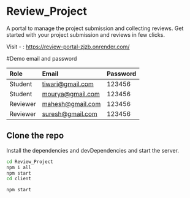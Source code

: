 # Review_Project

A portal to manage the project submission and collecting reviews.
Get started with your project submission and reviews in few clicks.

Visit - : https://review-portal-zjzb.onrender.com/

#Demo email and password

| Role | Email     | Password                       |
| :-------- | :------- | :-------------------------------- |
| Student     |  tiwari@gmail.com| 123456  |
| Student    |   mourya@gmail.com | 123456 |
| Reviewer     | mahesh@gmail.com |  123456 |
| Reviewer    |  suresh@gmail.com  | 123456 |
## Clone the repo


Install the dependencies and devDependencies and start the server.
```sh
cd Review_Project
npm i all
npm start  
cd client 

npm start
```

